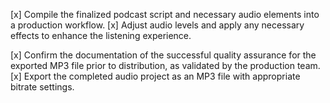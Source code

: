 [x] Compile the finalized podcast script and necessary audio elements into a production workflow.
[x] Adjust audio levels and apply any necessary effects to enhance the listening experience.


[x] Confirm the documentation of the successful quality assurance for the exported MP3 file prior to distribution, as validated by the production team.
[x] Export the completed audio project as an MP3 file with appropriate bitrate settings.